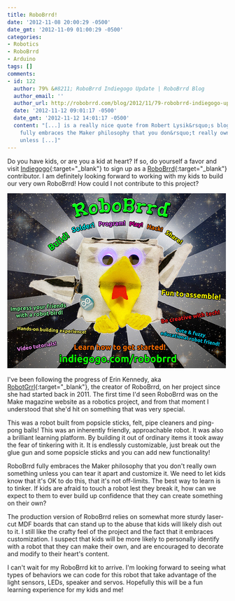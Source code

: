 ```yaml
---
title: RoboBrrd!
date: '2012-11-08 20:00:29 -0500'
date_gmt: '2012-11-09 01:00:29 -0500'
categories:
- Robotics
- RoboBrrd
- Arduino
tags: []
comments:
- id: 122
  author: 79% &#8211; RoboBrrd Indiegogo Update | RoboBrrd Blog
  author_email: ''
  author_url: http://robobrrd.com/blog/2012/11/79-robobrrd-indiegogo-update/
  date: '2012-11-12 09:01:17 -0500'
  date_gmt: '2012-11-12 14:01:17 -0500'
  content: "[...] is a really nice quote from Robert Lysik&rsquo;s blog post: &#8220;RoboBrrd
    fully embraces the Maker philosophy that you don&rsquo;t really own something
    unless [...]"
---
```

Do you have kids, or are you a kid at heart? If so, do yourself a favor and visit [Indiegogo](https://www.indiegogo.com/projects/robobrrd#/ "Indiegogo"){:target="_blank"} to sign up as a [RoboBrrd](http://robotgrrl.com/robobrrd/ "RoboBrrd"){:target="_blank"} contributor. I am definitely looking forward to working with my kids to build our very own RoboBrrd! How could I not contribute to this project?

![RoboBrrd](/images/posts/2012/11/RoboBrrd.jpg "RoboBrrd")

I've been following the progress of Erin Kennedy, aka [RobotGrrl](https://twitter.com/robotgrrl "RobotGrrl"){:target="_blank"}, the creator of RoboBrrd, on her project since she had started back in 2011. The first time I'd seen RoboBrrd was on the Make magazine website as a robotics project, and from that moment I understood that she'd hit on something that was very special.

This was a robot built from popsicle sticks, felt, pipe cleaners and ping-pong balls! This was an inherently friendly, approachable robot. It was also a brilliant learning platform. By building it out of ordinary items it took away the fear of tinkering with it. It is endlessly customizable, just break out the glue gun and some popsicle sticks and you can add new functionality!

RoboBrrd fully embraces the Maker philosophy that you don't really own something unless you can tear it apart and customize it. We need to let kids know that it's OK to do this, that it's not off-limits. The best way to learn is to tinker. If kids are afraid to touch a robot lest they break it, how can we expect to them to ever build up confidence that they can create something on their own?

The production version of RoboBrrd relies on somewhat more sturdy laser-cut MDF boards that can stand up to the abuse that kids will likely dish out to it. I still like the crafty feel of the project and the fact that it embraces customization. I suspect that kids will be more likely to personally identify with a robot that they can make their own, and are encouraged to decorate and modify to their heart's content.

I can't wait for my RoboBrrd kit to arrive. I'm looking forward to seeing what types of behaviors we can code for this robot that take advantage of the light sensors, LEDs, speaker and servos. Hopefully this will be a fun learning experience for my kids and me!
